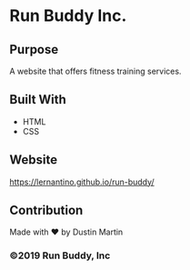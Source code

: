 # Run Buddy Inc.

## Purpose

A website that offers fitness training services.

## Built With

- HTML
- CSS

## Website

https://lernantino.github.io/run-buddy/

## Contribution

Made with ❤️ by Dustin Martin

### ©️2019 Run Buddy, Inc
